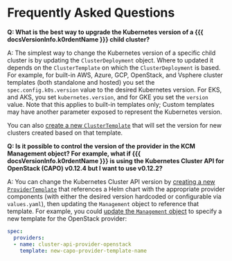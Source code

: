 # Frequently Asked Questions

**Q: What is the best way to upgrade the Kubernetes version of a {{{ docsVersionInfo.k0rdentName }}} child cluster?**

A: The simplest way to change the Kubernetes version of a specific child cluster is by updating the `ClusterDeployment` object. Where to updated it depends on the `ClusterTemplate` on which the `ClusterDeployment` is based.  For example, for built-in AWS, Azure, GCP, OpenStack, and Vsphere cluster templates (both standalone and hosted) you set the `spec.config.k0s.version` value to the desired Kubernetes version. For EKS, and AKS, you set `kubernetes.version`, and for GKE you set the `version` value. Note that this applies to built-in templates only; Custom templates may have another parameter exposed to represent the Kubernetes version.

You can also [create a new `ClusterTemplate`](../templatehowto/index.md) that will set the version for new clusters created based on that template.

**Q: Is it possible to control the version of the provider in the KCM Management object? For example, what if {{{ docsVersionInfo.k0rdentName }}} is using the Kubernetes Cluster API for OpenStack (CAPO) v0.12.4 but I want to use v0.12.2?**

A: You can change the Kubernetes Cluster API version by [creating a new `ProviderTemplate`](../templatehowto/index.md) that references a Helm chart with the appropriate provider components (with either the desired version hardcoded or configurable via `values.yaml`), then updating the `Management` object to reference that template. For example, you could [update the `Management` object](../appendix/appendix-extend-mgmt.md) to specify a new template for the OpenStack provider:

```yaml
spec:
  providers:
  - name: cluster-api-provider-openstack
    template: new-capo-provider-template-name
```



